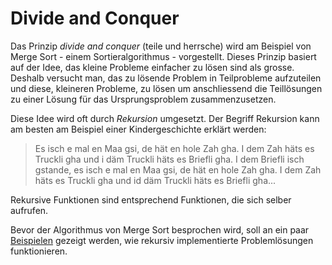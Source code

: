 # Divide and Conquer

Das Prinzip *divide and conquer* (teile und herrsche) wird am Beispiel
von Merge Sort - einem Sortieralgorithmus - vorgestellt.
Dieses Prinzip basiert auf der Idee, das kleine Probleme einfacher zu
lösen sind als grosse. Deshalb versucht man, das zu lösende Problem in
Teilprobleme aufzuteilen und diese, kleineren Probleme, zu lösen um
anschliessend die Teillösungen zu einer Lösung für das Ursprungsproblem
zusammenzusetzen. 

Diese Idee wird oft durch *Rekursion* umgesetzt. Der Begriff Rekursion
kann am besten am Beispiel einer Kindergeschichte erklärt werden:

>Es isch e mal en Maa gsi, de hät en hole Zah gha. I dem Zah häts es
>Truckli gha und i däm Truckli häts es Briefli gha. I dem Briefli isch
>gstande, es isch e mal en Maa gsi, de hät en hole Zah gha. I dem Zah
>häts es Truckli gha und id däm Truckli häts es Briefli gha...

Rekursive Funktionen sind entsprechend Funktionen, die sich selber
aufrufen. 

Bevor der Algorithmus von Merge Sort besprochen wird, soll an ein paar 
[Beispielen](https://colab.research.google.com/github/I-gW-23-27/Skript/blob/main/docs/240312/src/rekursion.ipynb) 
gezeigt werden, wie rekursiv implementierte Problemlösungen funktionieren.